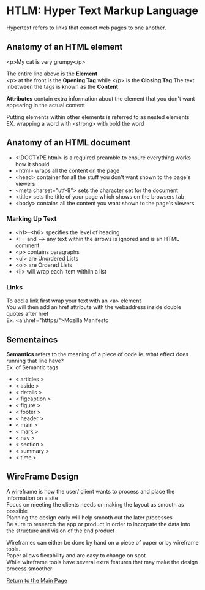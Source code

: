 # HTLM: Hyper Text Markup Language

Hypertext refers to links that conect web pages to one another.

## Anatomy of an HTML element

\<p>My cat is very grumpy\</p>

The entire line above is the **Element**  
\<p> at the front is the **Opening Tag** while \</p> is the **Closing Tag**
The text inbetween the tags is known as the **Content**

**Attributes** contain extra information about the element that you don't want appearing in the actual content 

Putting elements within other elements is referred to as nested elements  
EX. wrapping a word with \<strong> with bold the word

## Anatomy of an HTML document
 
- \<!DOCTYPE html> is a required preamble to ensure everything works how it should
- \<html></html> wraps all the content on the page 
- \<head></head> container for all the stuff you don't want shown to the page's viewers
- \<meta charset="utf-8"> sets the character set for the document
- \<title></title> sets the title of your page which shows on the browsers tab
- \<body></body> contains all the content you want shown to the page's viewers

### Marking Up Text

- \<h1>–\<h6> specifies the level of heading
- \<!-- and --> any text within the arrows is ignored and is an HTML comment
- \<p> contains paragraphs
- \<ul> are Unordered Lists
- \<ol> are Ordered Lists
- \<li> will wrap each item withiin a list

### Links

To add a link first wrap your text with an \<a> element  
You will then add an href attribute with the webaddress inside double quotes after href  
Ex. \<a \href="htttps/">Mozilla Manifesto</a>

## Sementaincs

**Semantics** refers to the meaning of a piece of code ie. what effect does running that line have?  
Ex. of Semantic tags

- \< articles >
- \< aside >
- \< details >
- \< figcaption >
- \< figure >
- \< footer >
- \< header >
- \< main >
- \< mark >
- \< nav >
- \< section >
- \< summary >
- \< time >

## WireFrame Design

A wireframe is how the user/ client wants to process and place the information on a site  
Focus on meeting the clients needs or making the layout as smooth as possible  
Planning the design early will help smooth out the later processes  
Be sure to research the app or product in order to incorpate the data into the structure and vision of the end product  

Wireframes can either be done by hand on a piece of paper or by wireframe tools.  
Paper allows flexability and are easy to change on spot  
While wireframe tools have several extra features that may make the design process smoother

[Return to the Main Page](https://rogermreyes.github.io/reading-notes/)
